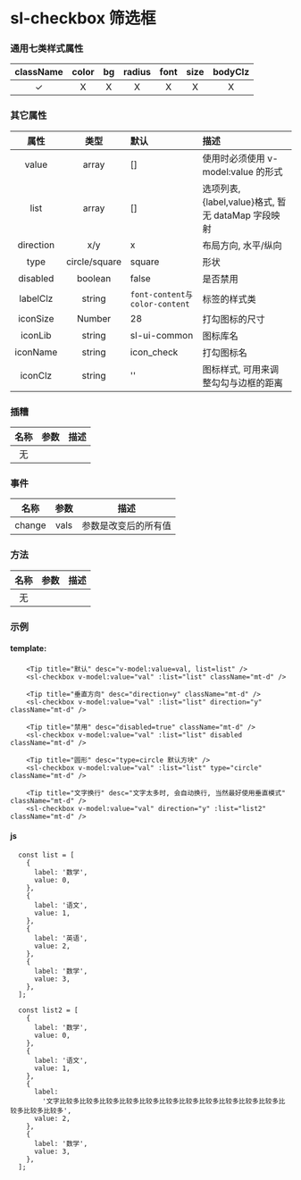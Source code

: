 # sl-checkbox 筛选框

### 通用七类样式属性

| className | color |  bg   | radius | font  | size  | bodyClz |
| :-------: | :---: | :---: | :----: | :---: | :---: | :-----: |
| &#10003;  | &Chi; | &Chi; | &Chi;  | &Chi; | &Chi; |  &Chi;  |

### 其它属性

|   属性    |     类型      | 默认                          | 描述                                              |
| :-------: | :-----------: | :---------------------------- | :------------------------------------------------ |
|   value   |     array     | []                            | 使用时必须使用 v-model:value 的形式               |
|   list    |     array     | []                            | 选项列表,{label,value}格式, 暂无 dataMap 字段映射 |
| direction |      x/y      | x                             | 布局方向, 水平/纵向                               |
|   type    | circle/square | square                        | 形状                                              |
| disabled  |    boolean    | false                         | 是否禁用                                          |
| labelClz  |    string     | `font-content与color-content` | 标签的样式类                                      |
| iconSize  |    Number     | 28                            | 打勾图标的尺寸                                    |
|  iconLib  |    string     | sl-ui-common                  | 图标库名                                          |
| iconName  |    string     | icon_check                    | 打勾图标名                                        |
|  iconClz  |    string     | ''                            | 图标样式, 可用来调整勾勾与边框的距离              |

### 插糟

| 名称 | 参数 | 描述 |
| :--: | :--: | ---- |
|  无  |      |      |

### 事件

|  名称  | 参数 | 描述                 |
| :----: | :--: | -------------------- |
| change | vals | 参数是改变后的所有值 |

### 方法

| 名称 | 参数 | 描述 |
| :--: | :--: | ---- |
|  无  |      |      |

### 示例

#### template:

```
    <Tip title="默认" desc="v-model:value=val, list=list" />
    <sl-checkbox v-model:value="val" :list="list" className="mt-d" />

    <Tip title="垂直方向" desc="direction=y" className="mt-d" />
    <sl-checkbox v-model:value="val" :list="list" direction="y" className="mt-d" />

    <Tip title="禁用" desc="disabled=true" className="mt-d" />
    <sl-checkbox v-model:value="val" :list="list" disabled className="mt-d" />

    <Tip title="圆形" desc="type=circle 默认方块" />
    <sl-checkbox v-model:value="val" :list="list" type="circle" className="mt-d" />

    <Tip title="文字换行" desc="文字太多时, 会自动换行, 当然最好使用垂直模式" className="mt-d" />
    <sl-checkbox v-model:value="val" direction="y" :list="list2" className="mt-d" />
```

#### js

```
  const list = [
    {
      label: '数学',
      value: 0,
    },
    {
      label: '语文',
      value: 1,
    },
    {
      label: '英语',
      value: 2,
    },
    {
      label: '数学',
      value: 3,
    },
  ];

  const list2 = [
    {
      label: '数学',
      value: 0,
    },
    {
      label: '语文',
      value: 1,
    },
    {
      label:
        '文字比较多比较多比较多比较多比较多比较多比较多比较多比较多比较多比较多比较多比较多比较多',
      value: 2,
    },
    {
      label: '数学',
      value: 3,
    },
  ];
```
